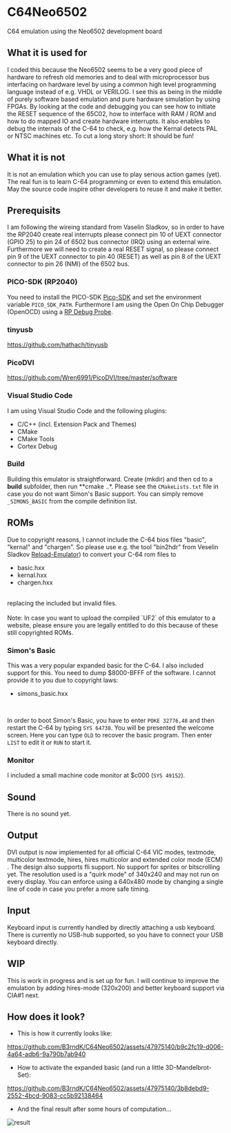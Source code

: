 # C64Neo6502
C64 emulation using the Neo6502 development board 

## What it is used for
I coded this because the Neo6502 seems to be a very good piece of hardware to refresh old memories and to deal with microprocessor bus interfacing on hardware level by using a common high level programming language instead of e.g. VHDL or VERILOG. I see this as being in the middle of purely software based emulation and pure hardware simulation by using FPGAs. By looking at the code and debugging you can see how to initiate the RESET sequence of the 65C02, how to interface with RAM / ROM and how to do mapped IO and create hardware interrupts. It also enables to debug the internals of the C-64 to check, e.g. how the Kernal detects PAL or NTSC machines etc. To cut a long story short: It should be fun!

## What it is not
It is not an emulation which you can use to play serious action games (yet). The real fun is to learn C-64 programming or even to extend this emulation. May the source code inspire other developers to reuse it and make it better.

## Prerequisits
I am following the wireing standard from Vaselin Sladkov, so in order to have the RP2040 create real interrupts please connect pin 10 of UEXT connector (GPIO 25) to pin 24 of 6502 bus connector (IRQ) using an external wire. Furthermore we will need to create a real RESET signal, so please connect pin 9 of the UEXT connector to pin 40 (RESET) as well as pin 8 of the UEXT connector to pin 26 (NMI) of the 6502 bus.

### PICO-SDK (RP2040)
You need to install the PICO-SDK [Pico-SDK](https://github.com/raspberrypi/pico-sdk) and set the environment variable `PICO_SDK_PATH`. Furthermore I am using the Open On Chip Debugger (OpenOCD) using a [RP Debug Probe](https://www.raspberrypi.com/products/debug-probe/).

### tinyusb
https://github.com/hathach/tinyusb

### PicoDVI
https://github.com/Wren6991/PicoDVI/tree/master/software

### Visual Studio Code
I am using Visual Studio Code and the following plugins:

<ul>
<li>C/C++ (incl. Extension Pack and Themes)</li>
<li>CMake</li>
<li>CMake Tools</li>
<li>Cortex Debug</li>
</ul>

### Build
Building this emulator is straightforward. Create (mkdir) and then cd to a **build** subfolder, then run **cmake ..*.
Please see the `CMakeLists.txt` file in case you do not want Simon's Basic support. You can simply remove `_SIMONS_BASIC` from the compile definition list.  

## ROMs
Due to copyright reasons, I cannot include the C-64 bios files "basic", "kernal" and "chargen". So please use e.g. the tool "bin2hdr" from Veselin Sladkov [Reload-Emulator](https://github.com/vsladkov/reload-emulator)) to convert your C-64 rom files to 

<ul>
  <li>basic.hxx</li>
  <li>kernal.hxx</li>
  <li>chargen.hxx</li>
</ul><br>
replacing the included but invalid files.
<BR>
<BR>
Note: In case you want to upload the compiled `UF2` of this emulator to a website, please ensure you are legally entitled to do this because of these still copyrighted ROMs.

### Simon's Basic
This was a very popular expanded basic for the C-64. I also included support for this. You need to dump $8000-BFFF of the software. I cannot provide it to you due to copyright laws:
<ul>
  <li>simons_basic.hxx</li>
</ul><br>

In order to boot Simon's Basic, you have to enter `POKE 32776,48` and then restart the C-64 by typing `SYS 64738`. You will be presented the welcome screen. Here you can type `OLD` to recover the basic program. Then enter `LIST` to edit it or `RUN` to start it.

### Monitor
I included a small machine code monitor at $c000 (`SYS 49152`).

## Sound
There is no sound yet.

## Output
DVI output is now implemented for all official C-64 VIC modes, textmode, multicolor textmode, hires, hires multicolor and extended color mode (ECM) . The design also supports fli support. No support for sprites or bitscrolling yet. The resolution used is a "quirk mode" of 340x240 and may not run on every display. You can enforce using a 640x480 mode by changing a single line of code in case you prefer a more safe timing.

## Input
Keyboard input is currently handled by directly attaching a usb keyboard. There is currently no USB-hub supported, so you have to connect your USB keyboard directly.

## WIP
This is work in progress and is set up for fun. I will continue to improve the emulation by adding hires-mode (320x200) and better keyboard support via CIA#1 next.

## How does it look?
* This is how it currently looks like:

https://github.com/B3rndK/C64Neo6502/assets/47975140/b9c2fc19-d006-4a64-adb6-9a790b7ab940

* How to activate the expanded basic (and run a little 3D-Mandelbrot-Set):


https://github.com/B3rndK/C64Neo6502/assets/47975140/3b8debd9-2552-4bcd-9083-cc5b92138464

* And the final result after some hours of computation...
  
![result](https://github.com/B3rndK/C64Neo6502/assets/47975140/7d0ea53a-ef3a-47bd-9427-aa0bf179def9)






